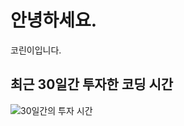 # 안녕하세요.

코린이입니다.

## 최근 30일간 투자한 코딩 시간 
![30일간의 투자 시간](https://waka.xiyo.dev/api/badge/xiyo/xiyo/interval:30_days?label=last%2030d)
